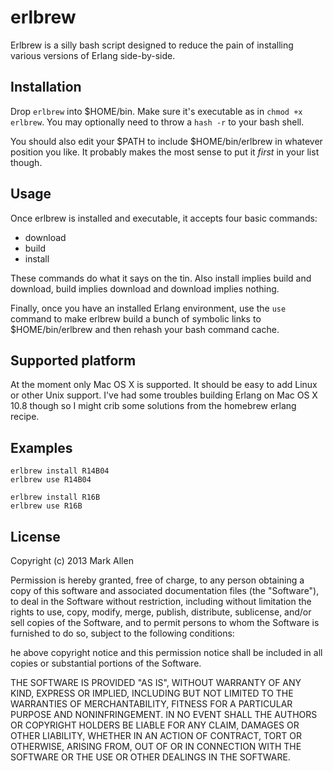 erlbrew
=======
Erlbrew is a silly bash script designed to reduce the pain of installing
various versions of Erlang side-by-side.

Installation
------------
Drop `erlbrew` into $HOME/bin.  Make sure it's executable as in `chmod +x
erlbrew`. You may optionally need to throw a `hash -r` to your bash shell.

You should also edit your $PATH to include $HOME/bin/erlbrew in whatever
position you like. It probably makes the most sense to put it *first* in your
list though.

Usage
-----
Once erlbrew is installed and executable, it accepts four basic commands:

* download
* build
* install

These commands do what it says on the tin.  Also install implies build and
download, build implies download and download implies nothing.

Finally, once you have an installed Erlang environment, use the `use` command
to make erlbrew build a bunch of symbolic links to $HOME/bin/erlbrew and then
rehash your bash command cache.

Supported platform
------------------
At the moment only Mac OS X is supported.  It should be easy to add Linux or
other Unix support.  I've had some troubles building Erlang on Mac OS X 10.8
though so I might crib some solutions from the homebrew erlang recipe.

Examples
--------

    erlbrew install R14B04
    erlbrew use R14B04

    erlbrew install R16B
    erlbrew use R16B

License
-------
Copyright (c) 2013 Mark Allen

Permission is hereby granted, free of charge, to any person obtaining a copy of
this software and associated documentation files (the "Software"), to deal in
the Software without restriction, including without limitation the rights to
use, copy, modify, merge, publish, distribute, sublicense, and/or sell copies
of the Software, and to permit persons to whom the Software is furnished to do
so, subject to the following conditions:

he above copyright notice and this permission notice shall be included in all
copies or substantial portions of the Software.

THE SOFTWARE IS PROVIDED "AS IS", WITHOUT WARRANTY OF ANY KIND, EXPRESS OR
IMPLIED, INCLUDING BUT NOT LIMITED TO THE WARRANTIES OF MERCHANTABILITY,
FITNESS FOR A PARTICULAR PURPOSE AND NONINFRINGEMENT. IN NO EVENT SHALL THE
AUTHORS OR COPYRIGHT HOLDERS BE LIABLE FOR ANY CLAIM, DAMAGES OR OTHER
LIABILITY, WHETHER IN AN ACTION OF CONTRACT, TORT OR OTHERWISE, ARISING
FROM, OUT OF OR IN CONNECTION WITH THE SOFTWARE OR THE USE OR OTHER
DEALINGS IN THE SOFTWARE.
